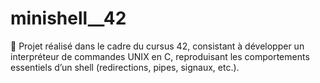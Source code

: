 # minishell__42
🐚 Projet réalisé dans le cadre du cursus 42, consistant à développer un interpréteur de commandes UNIX en C, reproduisant les comportements essentiels d’un shell (redirections, pipes, signaux, etc.).
